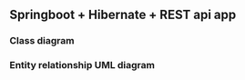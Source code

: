 <h2>Springboot + Hibernate + REST api app</h2>
<h3>Class diagram</h3>

<h3>Entity relationship UML diagram</h3>

